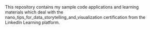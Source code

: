 This repository contains my sample code applications and learning materials which deal with the nano_tips_for_data_storytelling_and_visualization certification from the LinkedIn Learning platform.


